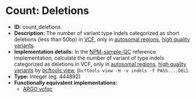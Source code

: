 # Count: Deletions

- **ID:** count_deletions
- **Description:** The number of variant type indels categorized as short deletions (less than 50bp) in [VCF](terminologies.md#vcf-format), only in [autosomal regions](terminologies.md#autosomes-non-gap-regions), [high quality variants](terminologies.md#high-quality-variants).
- **Implementation details:** In the [NPM-sample-QC](terminologies.md#npm-sample-qc) reference implementation, calculate the number of variant of type indels categorized as deletions in VCF, only in [autosomal regions](terminologies.md#autosomes-non-gap-regions), [high quality variants](terminologies.md#high-quality-variants) by [bcftools view](terminologies.md#samtools-view), (`bcftools view -H -v indels -f PASS....DEL`).
- **Type:** Integer (eg. 444892)
- **Functionally equivalent implementations:**
    - [ARGO vcfqc](terminologies.md#argo)

